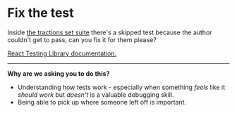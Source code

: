 # Fix the test

Inside [the tractions set suite](/src/components/transactions/index.test.tsx) there's a skipped test because the author couldn't get to pass, can you fix it for them please?

[React Testing Library documentation.](https://testing-library.com/docs/dom-testing-library/)

---

**Why are we asking you to do this?**

- Understanding how tests work - especially when something _feels_ like it _should work_ but _doesn't_ is a valuable debugging skill.
- Being able to pick up where someone left off is important.
